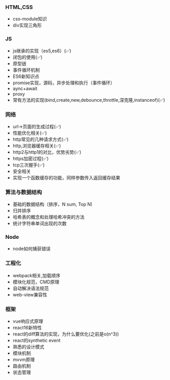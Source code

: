 
### HTML,CSS

- css-module知识
- div实现三角形

### JS

- js继承的实现（es5,es6）(✅)
- 闭包的使用(✅)
- 原型链
- 事件循环机制
- ES6新知识点
- promise实现，源码，异步处理和执行（事件循环）
- aync+await
- proxy
- 常有方法的实现(bind,create,new,debounce,throttle,深克隆,instanceof)(✅)

### 网络

- url->页面的生成过程(✅)
- 性能优化相关(✅)
- http常见的几种请求方式(✅)
- http,浏览器缓存相关(✅)
- http2与http1的对比，优势劣势(✅)
- https加密过程(✅)
- tcp三次握手(✅)
- 安全相关
- 实现一个函数缓存的功能，同样参数传入返回缓存结果

### 算法与数据结构

- 基础的数据结构（排序，N sum, Top N)
- 归并排序
- 哈希表的概念和处理哈希冲突的方法
- 统计字符串单词出现的次数

### Node

- node如何捕获错误

### 工程化

- webpack相关,加载顺序
- 模块化规范，CMD原理
- 自动解决语法规范
- web-view兼容性
  
### 框架

- vue响应式原理
- react16新特性
- react的diff算法的实现，为什么要优化(之前是o(n^3))
- react的synthetic event
- 熟悉的设计模式
- 模块机制
- mvvm原理
- 路由机制
- 状态管理